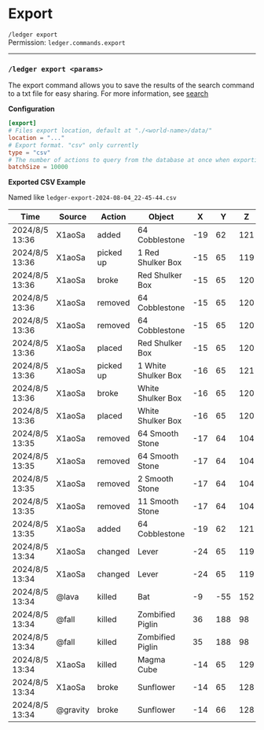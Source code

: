 # Export
`/ledger export`    
Permission: `ledger.commands.export`

---

### `/ledger export <params>`
The export command allows you to save the results of the search command to a txt file for easy sharing.
For more information, see [search](../commands/search.md)

**Configuration**

```toml
[export]
# Files export location, default at "./<world-name>/data/"
location = "..."
# Export format. "csv" only currently
type = "csv"
# The number of actions to query from the database at once when exporting
batchSize = 10000
```

**Exported CSV Example**

Named like `ledger-export-2024-08-04_22-45-44.csv`

| Time           | Source   | Action    | Object              | X    | Y    | Z    | World                | Extra                                           |
| -------------- | -------- | --------- | ------------------- | ---- | ---- | ---- | -------------------- | ----------------------------------------------- |
| 2024/8/5 13:36 | X1aoSa   | added     | 64 Cobblestone      | -19  | 62   | 121  | minecraft:overworld  | {count:64,id:"minecraft:cobblestone"}           |
| 2024/8/5 13:36 | X1aoSa   | picked up | 1 Red Shulker Box   | -15  | 65   | 119  | minecraft:overworld  | {components:{"minecraft:container":[{…          |
| 2024/8/5 13:36 | X1aoSa   | broke     | Red Shulker Box     | -15  | 65   | 120  | minecraft:overworld  | {Items:[{Slot:1b,count:64,id:"minecraft:…       |
| 2024/8/5 13:36 | X1aoSa   | removed   | 64 Cobblestone      | -15  | 65   | 120  | minecraft:overworld  | {count:64,id:"minecraft:cobblestone"}           |
| 2024/8/5 13:36 | X1aoSa   | removed   | 64 Cobblestone      | -15  | 65   | 120  | minecraft:overworld  | {count:64,id:"minecraft:cobblestone"}           |
| 2024/8/5 13:36 | X1aoSa   | placed    | Red Shulker Box     | -15  | 65   | 120  | minecraft:overworld  | {Items:[{Slot:0b,count:64,id:"minecraft:…       |
| 2024/8/5 13:36 | X1aoSa   | picked up | 1 White Shulker Box | -16  | 65   | 121  | minecraft:overworld  | {components:{"minecraft:container":[…           |
| 2024/8/5 13:36 | X1aoSa   | broke     | White Shulker Box   | -16  | 65   | 120  | minecraft:overworld  | {Items:[{Slot:0b,count:64,id:"minecraft:…       |
| 2024/8/5 13:36 | X1aoSa   | placed    | White Shulker Box   | -16  | 65   | 120  | minecraft:overworld  | {Items:[{Slot:0b,count:64,id:"minecraft:rail... |
| 2024/8/5 13:35 | X1aoSa   | removed   | 64 Smooth Stone     | -17  | 64   | 104  | minecraft:overworld  | {count:64,id:"minecraft:smooth_stone"}          |
| 2024/8/5 13:35 | X1aoSa   | removed   | 64 Smooth Stone     | -17  | 64   | 104  | minecraft:overworld  | {count:64,id:"minecraft:smooth_stone"}          |
| 2024/8/5 13:35 | X1aoSa   | removed   | 2 Smooth Stone      | -17  | 64   | 104  | minecraft:overworld  | {count:2,id:"minecraft:smooth_stone"}           |
| 2024/8/5 13:35 | X1aoSa   | removed   | 11 Smooth Stone     | -17  | 64   | 104  | minecraft:overworld  | {count:11,id:"minecraft:smooth_stone"}          |
| 2024/8/5 13:35 | X1aoSa   | added     | 64 Cobblestone      | -19  | 62   | 121  | minecraft:overworld  | {count:64,id:"minecraft:cobblestone"}           |
| 2024/8/5 13:34 | X1aoSa   | changed   | Lever               | -24  | 65   | 119  | minecraft:overworld  |                                                 |
| 2024/8/5 13:34 | X1aoSa   | changed   | Lever               | -24  | 65   | 119  | minecraft:overworld  |                                                 |
| 2024/8/5 13:34 | @lava    | killed    | Bat                 | -9   | -55  | 152  | minecraft:overworld  | {AbsorptionAmount:0.0f,Air:300s,…               |
| 2024/8/5 13:34 | @fall    | killed    | Zombified Piglin    | 36   | 188  | 98   | minecraft:the_nether | {AbsorptionAmount:0.0f,Air:300s,…               |
| 2024/8/5 13:34 | @fall    | killed    | Zombified Piglin    | 35   | 188  | 98   | minecraft:the_nether | {AbsorptionAmount:0.0f,Air:300s,…               |
| 2024/8/5 13:34 | X1aoSa   | killed    | Magma Cube          | -14  | 65   | 129  | minecraft:overworld  | {AbsorptionAmount:0.0f,Air:300s,…               |
| 2024/8/5 13:34 | X1aoSa   | broke     | Sunflower           | -14  | 65   | 128  | minecraft:overworld  |                                                 |
| 2024/8/5 13:34 | @gravity | broke     | Sunflower           | -14  | 66   | 128  | minecraft:overworld  |                                                 |
